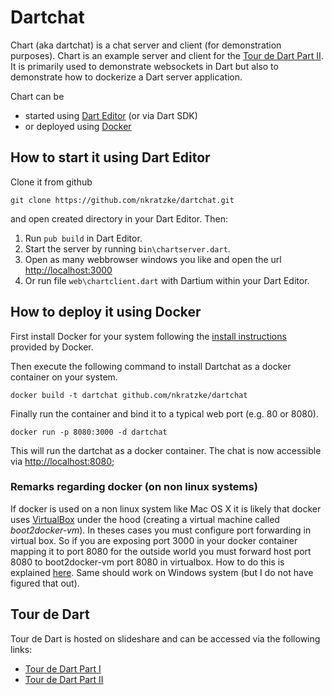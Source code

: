 # Dartchat

Chart (aka dartchat) is a chat server and client (for demonstration purposes). 
Chart is an example server and client for the [Tour de Dart Part II][tour-de-dart-II].
It is primarily used to demonstrate websockets in Dart but also
to demonstrate how to dockerize a Dart server application.

Chart can be

- started using [Dart Editor][dart] (or via Dart SDK)
- or deployed using [Docker][docker]

## How to start it using Dart Editor

Clone it from github 

```
git clone https://github.com/nkratzke/dartchat.git
```

and open created directory in your Dart Editor. Then:

1. Run <code>pub build</code> in Dart Editor.
2. Start the server by running <code>bin\chartserver.dart</code>.
3. Open as many webbrowser windows you like and open the url [http://localhost:3000][dart-url]
4. Or run file <code>web\chartclient.dart</code> with Dartium within your Dart Editor.

## How to deploy it using Docker

First install Docker for your system following the [install instructions][docker-install] provided by Docker.

Then execute the following command to install Dartchat as a docker container on your system.

```
docker build -t dartchat github.com/nkratzke/dartchat
```

Finally run the container and bind it to a typical web port (e.g. 80 or 8080).

```
docker run -p 8080:3000 -d dartchat
```

This will run the dartchat as a docker container. The chat is now accessible via
[http://localhost:8080][docker-url];

### Remarks regarding docker (on non linux systems)

If docker is used on a non linux system like Mac OS X it is likely that docker uses [VirtualBox][virtualbox] under the hood (creating a virtual machine called _boot2docker-vm_). In theses cases you must configure port forwarding in virtual box. So if you are exposing port 3000 in your docker container mapping it to port 8080 for the outside world you must forward host port 8080 to boot2docker-vm port 8080 in virtualbox. How to do this is explained [here][virtualbox-portforward]. Same should work on Windows system (but I do not have figured that out).

## Tour de Dart

Tour de Dart is hosted on slideshare and can be accessed via the following links:

- [Tour de Dart Part I][tour-de-dart-I]
- [Tour de Dart Part II][tour-de-dart-II]

[tour-de-dart-I]: http://www.nkode.io/2014/02/13/dart-part-I.html
[tour-de-dart-II]: http://www.nkode.io/2014/02/28/dart-part-II.html
[dart]: https://www.dartlang.org/
[docker-install]: https://www.docker.io/gettingstarted/
[dart-url]: http://localhost:3000
[docker-url]: http://localhost:8080
[docker]: https://www.docker.io
[virtualbox]: https://www.virtualbox.org/
[virtualbox-portforward]: http://www.virtualbox.org/manual/ch06.html#natforward
